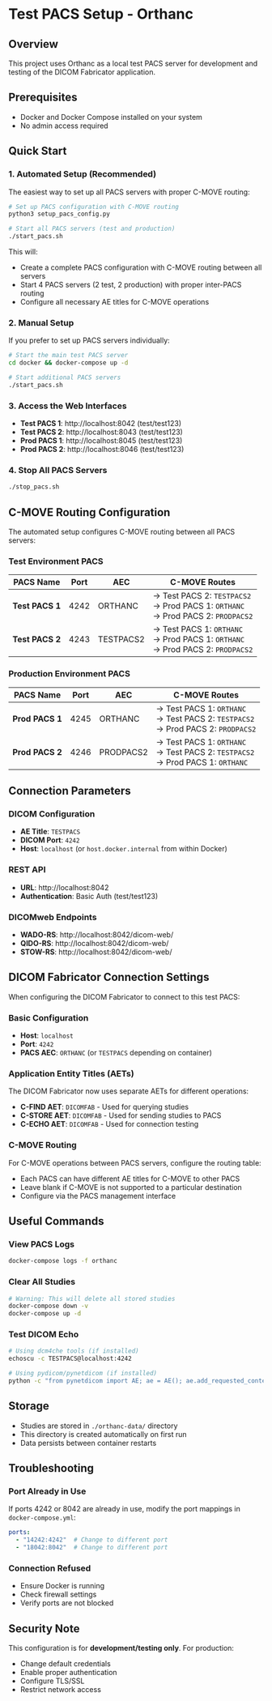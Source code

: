 # Test PACS Setup - Orthanc

## Overview
This project uses Orthanc as a local test PACS server for development and testing of the DICOM Fabricator application.

## Prerequisites
- Docker and Docker Compose installed on your system
- No admin access required

## Quick Start

### 1. Automated Setup (Recommended)
The easiest way to set up all PACS servers with proper C-MOVE routing:

```bash
# Set up PACS configuration with C-MOVE routing
python3 setup_pacs_config.py

# Start all PACS servers (test and production)
./start_pacs.sh
```

This will:
- Create a complete PACS configuration with C-MOVE routing between all servers
- Start 4 PACS servers (2 test, 2 production) with proper inter-PACS routing
- Configure all necessary AE titles for C-MOVE operations

### 2. Manual Setup
If you prefer to set up PACS servers individually:

```bash
# Start the main test PACS server
cd docker && docker-compose up -d

# Start additional PACS servers
./start_pacs.sh
```

### 3. Access the Web Interfaces
- **Test PACS 1**: http://localhost:8042 (test/test123)
- **Test PACS 2**: http://localhost:8043 (test/test123)
- **Prod PACS 1**: http://localhost:8045 (test/test123)
- **Prod PACS 2**: http://localhost:8046 (test/test123)

### 4. Stop All PACS Servers
```bash
./stop_pacs.sh
```

## C-MOVE Routing Configuration

The automated setup configures C-MOVE routing between all PACS servers:

### Test Environment PACS
| PACS Name | Port | AEC | C-MOVE Routes |
|-----------|------|-----|---------------|
| **Test PACS 1** | 4242 | ORTHANC | → Test PACS 2: `TESTPACS2`<br/>→ Prod PACS 1: `ORTHANC`<br/>→ Prod PACS 2: `PRODPACS2` |
| **Test PACS 2** | 4243 | TESTPACS2 | → Test PACS 1: `ORTHANC`<br/>→ Prod PACS 1: `ORTHANC`<br/>→ Prod PACS 2: `PRODPACS2` |

### Production Environment PACS
| PACS Name | Port | AEC | C-MOVE Routes |
|-----------|------|-----|---------------|
| **Prod PACS 1** | 4245 | ORTHANC | → Test PACS 1: `ORTHANC`<br/>→ Test PACS 2: `TESTPACS2`<br/>→ Prod PACS 2: `PRODPACS2` |
| **Prod PACS 2** | 4246 | PRODPACS2 | → Test PACS 1: `ORTHANC`<br/>→ Test PACS 2: `TESTPACS2`<br/>→ Prod PACS 1: `ORTHANC` |

## Connection Parameters

### DICOM Configuration
- **AE Title**: `TESTPACS`
- **DICOM Port**: `4242`
- **Host**: `localhost` (or `host.docker.internal` from within Docker)

### REST API
- **URL**: http://localhost:8042
- **Authentication**: Basic Auth (test/test123)

### DICOMweb Endpoints
- **WADO-RS**: http://localhost:8042/dicom-web/
- **QIDO-RS**: http://localhost:8042/dicom-web/
- **STOW-RS**: http://localhost:8042/dicom-web/

## DICOM Fabricator Connection Settings
When configuring the DICOM Fabricator to connect to this test PACS:

### Basic Configuration
- **Host**: `localhost`
- **Port**: `4242`
- **PACS AEC**: `ORTHANC` (or `TESTPACS` depending on container)

### Application Entity Titles (AETs)
The DICOM Fabricator now uses separate AETs for different operations:

- **C-FIND AET**: `DICOMFAB` - Used for querying studies
- **C-STORE AET**: `DICOMFAB` - Used for sending studies to PACS
- **C-ECHO AET**: `DICOMFAB` - Used for connection testing

### C-MOVE Routing
For C-MOVE operations between PACS servers, configure the routing table:
- Each PACS can have different AE titles for C-MOVE to other PACS
- Leave blank if C-MOVE is not supported to a particular destination
- Configure via the PACS management interface

## Useful Commands

### View PACS Logs
```bash
docker-compose logs -f orthanc
```

### Clear All Studies
```bash
# Warning: This will delete all stored studies
docker-compose down -v
docker-compose up -d
```

### Test DICOM Echo
```bash
# Using dcm4che tools (if installed)
echoscu -c TESTPACS@localhost:4242

# Using pydicom/pynetdicom (if installed)
python -c "from pynetdicom import AE; ae = AE(); ae.add_requested_context('1.2.840.10008.1.1'); assoc = ae.associate('localhost', 4242, ae_title='TESTPACS'); print('Echo successful!' if assoc.is_established else 'Failed'); assoc.release() if assoc.is_established else None"
```

## Storage
- Studies are stored in `./orthanc-data/` directory
- This directory is created automatically on first run
- Data persists between container restarts

## Troubleshooting

### Port Already in Use
If ports 4242 or 8042 are already in use, modify the port mappings in `docker-compose.yml`:
```yaml
ports:
  - "14242:4242"  # Change to different port
  - "18042:8042"  # Change to different port
```

### Connection Refused
- Ensure Docker is running
- Check firewall settings
- Verify ports are not blocked

## Security Note
This configuration is for **development/testing only**. For production:
- Change default credentials
- Enable proper authentication
- Configure TLS/SSL
- Restrict network access